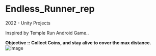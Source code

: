 # Endless_Runner_rep
2022 - Unity Projects

Inspired by Temple Run Android Game..

**Objective :: Collect Coins, and stay alive to cover the max distance.**
![image](https://github.com/Bhuneshwar-Prasad/Endless_Runner_rep/assets/89536767/789201d1-c9d6-4d0b-b1f5-f8d4945ec036)

